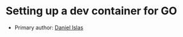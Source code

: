 # Setting up a dev container for GO

* Primary author: [Daniel Islas](https://github.com/DanielBautista7799)